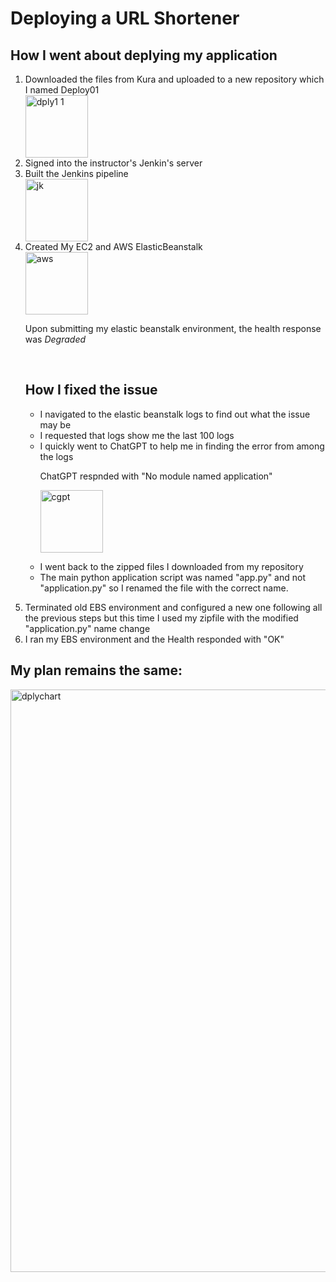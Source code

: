 <h1>Deploying a URL Shortener</h1>

<h2>How I went about deplying my application</h2>

<ol>
  <li>Downloaded the files from Kura and uploaded to a new repository which I named Deploy01</li>
  <img width="100" alt="dply1 1" src="https://github.com/NMonKLabs77/Deploy1.1/assets/139259756/db71f62d-b4c9-468d-bddd-8d79aa3ad5f7"><br>
  <li>Signed into the instructor's Jenkin's server</li>
  <li>Built the Jenkins pipeline </li>
 <img width="100" alt="jk" src="https://github.com/NMonKLabs77/Deploy1.1/assets/139259756/acc1261e-8878-416e-ab9d-20747cebfd3b"><br>
  <li>Created My EC2 and AWS ElasticBeanstalk</li>
    <img width="100" alt="aws" src="https://github.com/NMonKLabs77/Deploy1.1/assets/139259756/0fa16d25-df4e-40f1-b96a-380d704e0ae8"><br>
  <p>Upon submitting my elastic beanstalk environment, the health response was <em>Degraded</em></p><br>
  <h2>How I fixed the issue</h2>
  <ul>
    <li>I navigated to the elastic beanstalk logs to find out what the issue may be</li>
    <li>I requested that logs show me the last 100 logs</li>
    <li>I quickly went to ChatGPT to help me in finding the error from among the logs</li>
    <p>ChatGPT respnded with "No module named application"</p>
    
 <img width="100" alt="cgpt" src="https://github.com/NMonKLabs77/Deploy1.1/assets/139259756/daabec13-afae-48d2-be4b-0a2301dc2b3f"><br>
    <li>I went back to the zipped files I downloaded from my repository </li>
    <li>The main python application script was named "app.py" and not "application.py" so I renamed the file with the correct name.</li>
  </ul>
  <li>Terminated old EBS environment and configured a new one following all the previous steps but this time I used my zipfile with the modified "application.py" name change</li>
  <li>I ran my EBS environment and the Health responded with "OK"</li>
</ol>
<h2>My plan remains the same: </h2>
<img width="932" alt="dplychart" src="https://github.com/NMonKLabs77/Deploy1.1/assets/139259756/def2d4c8-2766-4e1d-b86e-e99c1d6187aa">





